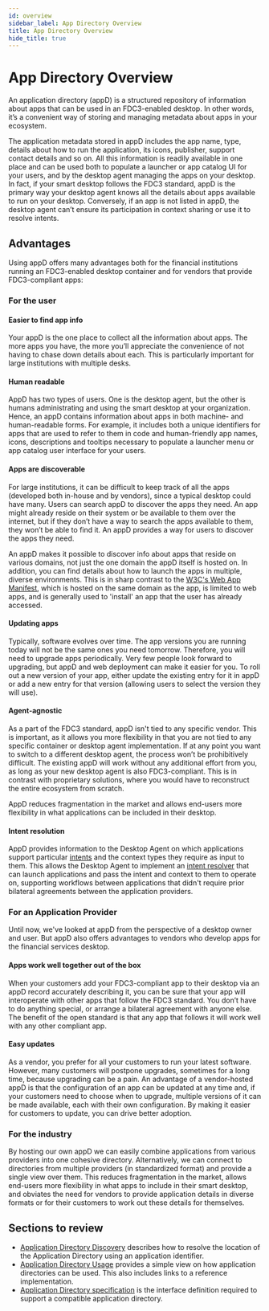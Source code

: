 ```yaml
---
id: overview
sidebar_label: App Directory Overview
title: App Directory Overview
hide_title: true
---
```


# App Directory Overview

An application directory (appD) is a structured repository of information about apps that can be used in an FDC3-enabled desktop. In other words, it’s a convenient way of storing and managing metadata about apps in your ecosystem. 

The application metadata stored in appD includes the app name, type, details about how to run the application, its icons, publisher, support contact details and so on. All this information is readily available in one place and can be used both to populate a launcher or app catalog UI for your users, and by the desktop agent managing the apps on your desktop. In fact, if your smart desktop follows the FDC3 standard, appD is the primary way your desktop agent knows all the details about apps available to run on your desktop. Conversely, if an app is not listed in appD, the desktop agent can’t ensure its participation in context sharing or use it to resolve intents.


## Advantages 

Using appD offers many advantages both for the financial institutions running an FDC3-enabled desktop container and for vendors that provide FDC3-compliant apps:


### For the user


#### Easier to find app info

Your appD is the one place to collect all the information about apps. The more apps you have, the more you’ll appreciate the convenience of not having to chase down details about each. This is particularly important for large institutions with multiple desks.


#### Human readable

AppD has two types of users. One is the desktop agent, but the other is humans administrating and using the smart desktop at your organization. Hence, an appD contains information about apps in both machine- and human-readable forms. For example, it includes both a unique identifiers for apps that are used to refer to them in code and human-friendly app names, icons, descriptions and tooltips necessary to populate a launcher menu or app catalog user interface for your users. 


#### Apps are discoverable

For large institutions, it can be difficult to keep track of all the apps (developed both in-house and by vendors), since a typical desktop could have many. Users can search appD to discover the apps they need. An app might already reside on their system or be available to them over the internet, but if they don’t have a way to search the apps available to them, they won’t be able to find it. An appD provides a way for users to discover the apps they need.

An appD makes it possible to discover info about apps that reside on various domains, not just the one domain the appD itself is hosted on. In addition, you can find details about how to launch the apps in multiple, diverse environments. This is in sharp contrast to the [W3C's Web App Manifest](https://www.w3.org/TR/appmanifest/), which is hosted on the same domain as the app, is limited to web apps, and is generally used to 'install' an app that the user has already accessed.


#### Updating apps

Typically, software evolves over time. The app versions you are running today will not be the same ones you need tomorrow. Therefore, you will need to upgrade apps periodically. Very few people look forward to upgrading, but appD and web deployment can make it easier for you. To roll out a new version of your  app, either update the existing entry for it in appD or add a new entry for that version (allowing users to select the version they will use).


#### Agent-agnostic

As a part of the FDC3 standard, appD isn't tied to any specific vendor. This is important, as it allows you more flexibility in that you are not tied to any specific container or desktop agent implementation. If at any point you want to switch to a different desktop agent, the process won’t be prohibitively difficult. The existing appD will work without any additional effort from you, as long as your new desktop agent is also FDC3-compliant. This is in contrast with proprietary solutions, where you would have to reconstruct the entire ecosystem from scratch. 

AppD reduces fragmentation in the market and allows end-users more flexibility in what applications can be included in their desktop.


#### Intent resolution

AppD provides information to the Desktop Agent on which applications support particular [intents](../intents/overview) and the context types they require as input to them. This allows the Desktop Agent to implement an [intent resolver](../api/spec#resolvers) that can launch applications and pass the intent and context to them to operate on, supporting workflows between applications that didn't require prior bilateral agreements between the application providers.


### For an Application Provider

Until now, we've looked at appD from the perspective of a desktop owner and user. But appD also offers advantages to vendors who develop apps for the financial services desktop.


#### Apps work well together out of the box

When your customers add your FDC3-compliant app to their desktop via an appD record accurately describing it, you can be sure that your app will interoperate with other apps that follow the FDC3 standard. You don’t have to do anything special, or arrange a bilateral agreement with anyone else. The benefit of the open standard is that any app that follows it will work well with any other compliant app.


#### Easy updates

As a vendor, you prefer for all your customers to run your latest software. However, many customers will postpone upgrades, sometimes for a long time, because upgrading can be a pain. An advantage of a vendor-hosted appD is that the configuration of an app can be updated at any time and, if your customers need to choose when to upgrade, multiple versions of it can be made available, each with their own configuration. By making it easier for customers to update, you can drive better adoption.


### For the industry

By hosting our own appD we can easily combine applications from various providers into one cohesive directory. Alternatively, we can connect to directories from multiple providers (in standardized format) and provide a single view over them. This reduces fragmentation in the market, allows end-users more flexibility in what apps to include in their smart desktop, and obviates the need for vendors to provide application details in diverse formats or for their customers to work out these details for themselves.


## Sections to review

- [Application Directory Discovery](discovery.md) describes how to resolve the location of the Application Directory using an application identifier.
- [Application Directory Usage](usage.md) provides a simple view on how application directories can be used.  This also includes links to a reference implementation.
- [Application Directory specification](spec.md) is the interface definition required to support a compatible application directory.